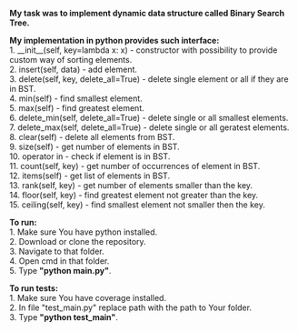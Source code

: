 **My task was to implement dynamic data structure called **Binary Search Tree**.**  

**My implementation in python provides such interface:**  
    1. \_\_init__(self, key=lambda x: x) - constructor with possibility to provide custom way of sorting elements.  
    2. insert(self, data) - add element.  
    3. delete(self, key, delete_all=True) - delete single element or all if they are in BST.  
    4. min(self) - find smallest element.  
    5. max(self) - find greatest element.  
    6. delete_min(self, delete_all=True) - delete single or all smallest elements.  
    7. delete_max(self, delete_all=True) - delete single or all geratest elements.  
    8. clear(self) - delete all elements from BST.  
    9. size(self) - get number of elements in BST.  
    10. operator in - check if element is in BST.  
    11. count(self, key) - get number of occurrences of element in BST.  
    12. items(self) - get list of elements in BST.  
    13. rank(self, key) - get number of elements smaller than the key.  
    14. floor(self, key) - find greatest element not greater than the key.  
    15. ceiling(self, key) - find smallest element not smaller then the key.  
    
**To run:**  
    1. Make sure You have python installed.  
    2. Download or clone the repository.  
    3. Navigate to that folder.  
    4. Open cmd in that folder.  
    5. Type **"python main.py"**.  
    
**To run tests:**  
    1. Make sure You have coverage installed.  
    2. In file "test_main.py" replace path with the path to Your folder.  
    3. Type **"python test_main"**.  

    
